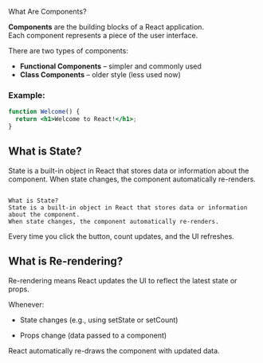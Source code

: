  What Are Components?

**Components** are the building blocks of a React application.  
Each component represents a piece of the user interface.

There are two types of components:

- **Functional Components** – simpler and commonly used
- **Class Components** – older style (less used now)

### Example:

```jsx
function Welcome() {
  return <h1>Welcome to React!</h1>;
}
```

## What is State?
State is a built-in object in React that stores data or information about the component.
When state changes, the component automatically re-renders.

```

What is State?
State is a built-in object in React that stores data or information about the component.
When state changes, the component automatically re-renders.
```
Every time you click the button, count updates, and the UI refreshes.

## What is Re-rendering?
Re-rendering means React updates the UI to reflect the latest state or props.

Whenever:

- State changes (e.g., using setState or setCount)

- Props change (data passed to a component)

 React automatically re-draws the component with updated data.